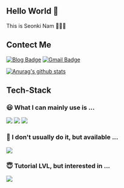 ## Hello World 👋

This is Seonki Nam 🌱🌱🌱

## Contect Me

[![Blog Badge](http://img.shields.io/badge/-Tech%20blog-black?style=flat-square&logo=github&link=https://sunba30.tistory.com/20)](https://sunba30.tistory.com/20)
[![Gmail Badge](https://img.shields.io/badge/Gmail-d14836?style=flat-square&logo=Gmail&logoColor=white&link=mailto:sunba2318@gmail.com)](mailto:sunba2318@gmail.com)

[![Anurag's github stats](https://github-readme-stats.vercel.app/api?username=nsg2318)](https://github.com/anuraghazra/github-readme-stats)

## Tech-Stack

### 😃 What I can mainly use is ...
<img src="https://img.shields.io/badge/JAVA-007396?style=for-the-badge&logo=java&logoColor=white"> <img src="https://img.shields.io/badge/Spring-6DB33F?style=for-the-badge&logo=Spring&logoColor=white"> <img src="https://img.shields.io/badge/oracle-F80000?style=for-the-badge&logo=oracle&logoColor=white"> 

### 🙂 I don't usually do it, but available ... 
<img src="https://img.shields.io/badge/MySQL-4479A1?style=flat-square&logo=MySQL&logoColor=white"/></a>


### 😇 Tutorial LVL, but interested in ...
<img src="https://img.shields.io/badge/Python-3766AB?style=flat-square&logo=Python&logoColor=white"/>
<!-- <img src="https://img.shields.io/badge/html-E34F26?style=for-the-badge&logo=html5&logoColor=white"> <img src="https://img.shields.io/badge/css-1572B6?style=for-the-badge&logo=css3&logoColor=white"> -->




<!-- https://img.shields.io/badge/-[JAVA]-[000000]?style=flat&logo=[JAVA] -->
<!--
[![Youtube Badge](https://img.shields.io/badge/Youtube-ff0000?style=flat-square&logo=youtube&link=https://www.youtube.com/c/kyleschool)](https://www.youtube.com/c/kyleschool)
[![Facebook Badge](https://img.shields.io/badge/facebook-1877f2?style=flat-square&logo=facebook&logoColor=white&link=https://www.facebook.com/zzsza)](https://www.facebook.com/zzsza)

 -->
<!--
**nsg2318/nsg2318** is a ✨ _special_ ✨ repository because its `README.md` (this file) appears on your GitHub profile.

Here are some ideas to get you started:

- 🔭 I’m currently working on ...
- 🌱 I’m currently learning ...
- 👯 I’m looking to collaborate on ...
- 🤔 I’m looking for help with ...
- 💬 Ask me about ...
- 📫 How to reach me: ...
- 😄 Pronouns: ...
- ⚡ Fun fact: ...
-->
